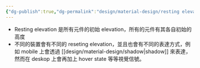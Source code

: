 ```yaml
---
{"dg-publish":true,"dg-permalink":"design/material-design/resting elevation","permalink":"/design/material-design/resting elevation/","title":"resting elevation"}
---
```


- Resting elevation 是所有元件的初始 elevation，所有的元件有其各自初始的高度
- 不同的裝置會有不同的 reseting elevation，並且也會有不同的表達方式，例如 mobile 上會透過 [[design/material-design/shadow\|shadow]] 來表達，然而在 deskop 上會再加上 hover state 等等視覺信號。